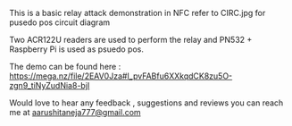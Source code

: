 This is a basic relay attack demonstration in NFC
refer to  CIRC.jpg for  pusedo pos circuit diagram 

Two ACR122U readers are used to perform the relay 
and PN532 + Raspberry Pi is used as psuedo pos.

The demo can be found here :
https://mega.nz/file/2EAV0Jza#I_pvFABfu6XXkqdCK8zu5O-zgn9_tiNyZudNia8-bjI

Would love to hear any feedback , suggestions and reviews you can reach me at 
aarushitaneja777@gmail.com 



